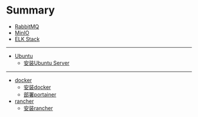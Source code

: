 # Summary
<!-- 中间件/服务 -->
* [RabbitMQ](middleware/rabbitmq.md)
* [MinIO](middleware/MinIO.md)
* [ELK Stack](middleware/ELK_Stack.md)

---
<!-- Linux -->
* [Ubuntu](ubuntu/README.md)
  * [安装Ubuntu Server](ubuntu/install_ubuntu_server.md)

---
<!-- 容器 -->
* [docker](docker/README.md)
  * [安装docker](docker/install_docker.md)
  * [部署portainer](docker/install_portainer.md)
* [rancher](rancher/README.md)
  * [安装rancher](rancher/install_rancher.md)